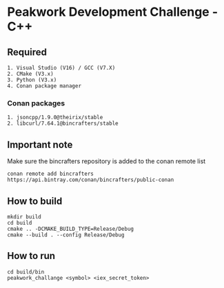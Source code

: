 # Peakwork Development Challenge - C++
## Required
    1. Visual Studio (V16) / GCC (V7.X)
    2. CMake (V3.x)
    3. Python (V3.x)
    4. Conan package manager
    
### Conan packages
    1. jsoncpp/1.9.0@theirix/stable
    2. libcurl/7.64.1@bincrafters/stable

## Important note
Make sure the bincrafters repository is added to the conan remote list
```
conan remote add bincrafters https://api.bintray.com/conan/bincrafters/public-conan
```

## How to build
```
mkdir build
cd build
cmake .. -DCMAKE_BUILD_TYPE=Release/Debug
cmake --build . --config Release/Debug 
```

## How to run
```
cd build/bin
peakwork_challange <symbol> <iex_secret_token>
```
